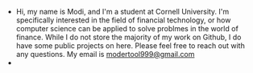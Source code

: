 - Hi, my name is Modi, and I'm a student at Cornell University. I'm specifically interested in the field of financial technology, or how computer science can be applied to solve problmes in the world of finance. While I do not store the majority of my work on Github, I do have some public projects on here. Please feel free to reach out with any questions. My email is modertool999@gmail.com
- 
<!---
Modertool999/Modertool999 is a ✨ special ✨ repository because its `README.md` (this file) appears on your GitHub profile.
You can click the Preview link to take a look at your changes.
--->
